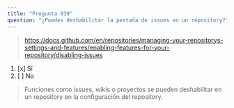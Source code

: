 ```yaml
---
title: "Pregunta 039"
question: "¿Puedes deshabilitar la pestaña de issues en un repository?"
---
```


> https://docs.github.com/en/repositories/managing-your-repositorys-settings-and-features/enabling-features-for-your-repository/disabling-issues
1. [x] Sí  
1. [ ] No  
> Funciones como issues, wikis o proyectos se pueden deshabilitar en un repository en la configuración del repository.  
